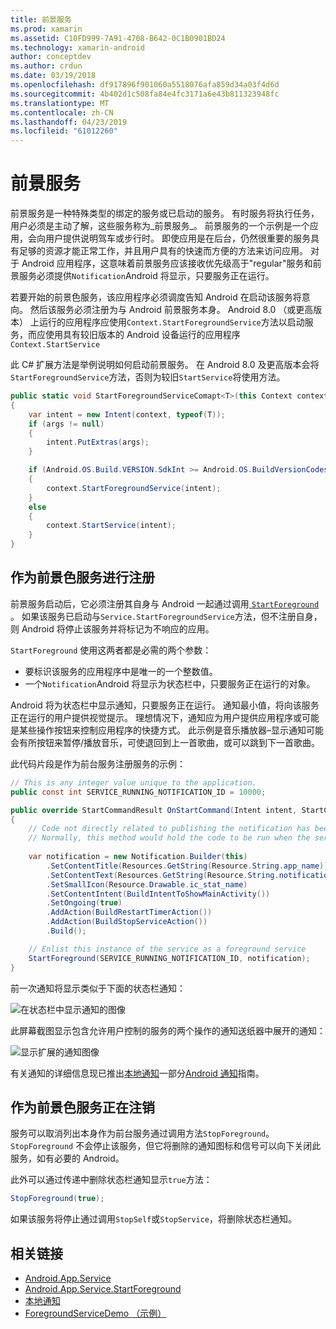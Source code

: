 ```yaml
---
title: 前景服务
ms.prod: xamarin
ms.assetid: C10FD999-7A91-4708-B642-0C1B0901BD24
ms.technology: xamarin-android
author: conceptdev
ms.author: crdun
ms.date: 03/19/2018
ms.openlocfilehash: df917896f901060a5518076afa859d34a03f4d6d
ms.sourcegitcommit: 4b402d1c508fa84e4fc3171a6e43b811323948fc
ms.translationtype: MT
ms.contentlocale: zh-CN
ms.lasthandoff: 04/23/2019
ms.locfileid: "61012260"
---
```

# <a name="foreground-services"></a>前景服务

前景服务是一种特殊类型的绑定的服务或已启动的服务。 有时服务将执行任务，用户必须是主动了解，这些服务称为_前景服务_。 前景服务的一个示例是一个应用，会向用户提供说明驾车或步行时。 即使应用是在后台，仍然很重要的服务具有足够的资源才能正常工作，并且用户具有的快速而方便的方法来访问应用。 对于 Android 应用程序，这意味着前景服务应该接收优先级高于"regular"服务和前景服务必须提供`Notification`Android 将显示，只要服务正在运行。
 
若要开始的前景色服务，该应用程序必须调度告知 Android 在启动该服务将意向。 然后该服务必须注册为与 Android 前景服务本身。 Android 8.0 （或更高版本） 上运行的应用程序应使用`Context.StartForegroundService`方法以启动服务，而应使用具有较旧版本的 Android 设备运行的应用程序 `Context.StartService`

此 C# 扩展方法是举例说明如何启动前景服务。 在 Android 8.0 及更高版本会将`StartForegroundService`方法，否则为较旧`StartService`将使用方法。  

```csharp
public static void StartForegroundServiceComapt<T>(this Context context, Bundle args = null) where T : Service
{
    var intent = new Intent(context, typeof(T));
    if (args != null) 
    {
        intent.PutExtras(args);
    }

    if (Android.OS.Build.VERSION.SdkInt >= Android.OS.BuildVersionCodes.O)
    {
        context.StartForegroundService(intent);
    }
    else
    {
        context.StartService(intent);
    }
}
```

## <a name="registering-as-a-foreground-service"></a>作为前景色服务进行注册

前景服务启动后，它必须注册其自身与 Android 一起通过调用[ `StartForeground` ](https://developer.xamarin.com/api/member/Android.App.Service.StartForeground/p/System.Int32/Android.App.Notification/)。 如果该服务已启动与`Service.StartForegroundService`方法，但不注册自身，则 Android 将停止该服务并将标记为不响应的应用。

`StartForeground` 使用这两者都是必需的两个参数：
 
* 要标识该服务的应用程序中是唯一的一个整数值。
* 一个`Notification`Android 将显示为状态栏中，只要服务正在运行的对象。

Android 将为状态栏中显示通知，只要服务正在运行。 通知最小值，将向该服务正在运行的用户提供视觉提示。 理想情况下，通知应为用户提供应用程序或可能是某些操作按钮来控制应用程序的快捷方式。 此示例是音乐播放器&ndash;显示通知可能会有所按钮来暂停/播放音乐，可使退回到上一首歌曲，或可以跳到下一首歌曲。 

此代码片段是作为前台服务注册服务的示例：   

```csharp
// This is any integer value unique to the application.
public const int SERVICE_RUNNING_NOTIFICATION_ID = 10000;

public override StartCommandResult OnStartCommand(Intent intent, StartCommandFlags flags, int startId)
{
    // Code not directly related to publishing the notification has been omitted for clarity.
    // Normally, this method would hold the code to be run when the service is started.
    
    var notification = new Notification.Builder(this)
        .SetContentTitle(Resources.GetString(Resource.String.app_name))
        .SetContentText(Resources.GetString(Resource.String.notification_text))
        .SetSmallIcon(Resource.Drawable.ic_stat_name)
        .SetContentIntent(BuildIntentToShowMainActivity())
        .SetOngoing(true)
        .AddAction(BuildRestartTimerAction())
        .AddAction(BuildStopServiceAction())
        .Build();

    // Enlist this instance of the service as a foreground service
    StartForeground(SERVICE_RUNNING_NOTIFICATION_ID, notification);
}
```

前一次通知将显示类似于下面的状态栏通知：

![在状态栏中显示通知的图像](foreground-services-images/foreground-services-01.png "通知显示在状态栏中的图像")

此屏幕截图显示包含允许用户控制的服务的两个操作的通知送纸器中展开的通知：

![显示扩展的通知图像](foreground-services-images/foreground-services-02.png "显示扩展的通知的图像。")

有关通知的详细信息现已推出[本地通知](~/android/app-fundamentals/notifications/local-notifications.md)一部分[Android 通知](~/android/app-fundamentals/notifications/index.md)指南。

## <a name="unregistering-as-a-foreground-service"></a>作为前景色服务正在注销

服务可以取消列出本身作为前台服务通过调用方法`StopForeground`。 `StopForeground` 不会停止该服务，但它将删除的通知图标和信号可以向下关闭此服务，如有必要的 Android。

此外可以通过传递中删除状态栏通知显示`true`方法： 

```csharp
StopForeground(true);
```

如果该服务将停止通过调用`StopSelf`或`StopService`，将删除状态栏通知。

## <a name="related-links"></a>相关链接

- [Android.App.Service](https://developer.xamarin.com/api/type/Android.App.Service/)
- [Android.App.Service.StartForeground](https://developer.xamarin.com/api/member/Android.App.Service.StartForeground/p/System.Int32/Android.App.Notification/)
- [本地通知](~/android/app-fundamentals/notifications/local-notifications.md)
- [ForegroundServiceDemo （示例）](https://developer.xamarin.com/samples/monodroid/ApplicationFundamentals/ServiceSamples/ForegroundServiceDemo/)
